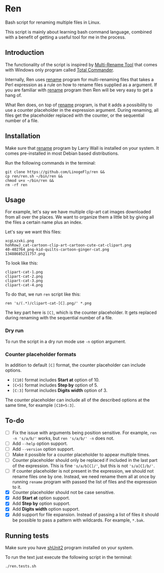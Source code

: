 # Ren

Bash script for renaming multiple files in Linux.

This script is mainly about learning bash command language, combined with a benefit of getting a useful tool for me in the process.

## Introduction

The functionality of the script is inspired by [Multi-Rename Tool](https://www.ghisler.ch/wiki/index.php?title=Multi-rename_tool) that comes with Windows only program called [Total Commander](https://www.ghisler.com/).

Internally, Ren uses [rename](https://manpages.debian.org/stretch/rename/rename.1.en.html) program for multi-renaming files that takes a Perl expression as a rule on how to rename files supplied as a argument. If you are familiar with [rename](https://manpages.debian.org/stretch/rename/rename.1.en.html) program then Ren will be very easy to get a hang of.

What Ren does, on top of [rename](https://manpages.debian.org/stretch/rename/rename.1.en.html) program, is that it adds a possibility to use a counter placeholder in the expression argument. During renaming, all files get the placeholder replaced with the counter, or the sequential number of a file.

## Installation

Make sure that [rename](https://manpages.debian.org/stretch/rename/rename.1.en.html) program by Larry Wall is installed on your system. It comes pre-installed in most Debian based distributions.

Run the following commands in the terminal:

```
git clone https://github.com/LinogeFly/ren &&
cp ren/ren.sh ~/bin/ren &&
chmod u+x ~/bin/ren &&
rm -rf ren
```

## Usage

For example, let's say we have multiple clip-art cat images downloaded from all over the places. We want to organize them a little bit by giving all the files a certain name plus an index.

Let's say we want this files:

```
xcgLxzxki.png
hohRowJ_cat-cartoon-clip-art-cartoon-cute-cat-clipart.png
40-402764_png-kid-quilts-cartoon-ginger-cat.png
13488685211757.png
```

To look like this:

```
clipart-cat-1.png
clipart-cat-2.png
clipart-cat-3.png
clipart-cat-4.png
```

To do that, we run `ren` script like this:

```
ren 's/(.*)/clipart-cat-[C].png/' *.png
```

The key part here is `[C]`, which is the counter placeholder. It gets replaced during renaming with the sequential number of a file.

### Dry run

To run the script in a dry run mode use `-n` option argument.

### Counter placeholder formats

In addition to default `[C]` format, the counter placeholder can include options.

- `[C10]` format includes **Start at** option of 10.
- `[C+5]` format includes **Step by** option of 5.
- `[C:3]` format includes **Digits width** option of 3.

The counter placeholder can include all of the described options at the same time, for example `[C10+5:3]`.

## To-do

- [ ] Fix the issue with arguments being position sensitive. For example, `ren -n 's/a/b/'` works, but `ren 's/a/b/' -n` does not.
- [ ] Add `--help` option support.
- [ ] Add `--version` option support.
- [ ] Make it possible for a counter placeholder to appear multiple times.
- [ ] Counter placeholder should only be replaced if included in the last part of the expression. This is fine `'s/a/b[C]/'`, but this is not `'s/a[C]/b/'`.
- [ ] If counter placeholder is not present in the expression, we should not rename files one by one. Instead, we need rename them all at once by running `rename` program with passed the list of files and the expression to it.
- [x] Counter placeholder should not be case sensitive.
- [x] Add **Start at** option support.
- [x] Add **Step by** option support.
- [x] Add **Digits width** option support.
- [x] Add support for file expansion. Instead of passing a list of files it should be possible to pass a pattern with wildcards. For example, `*.bak`.

## Running tests

Make sure you have [shUnit2](https://github.com/kward/shunit2/) program installed on your system.

To run the text just execute the following script in the terminal:

```
./ren.tests.sh
```